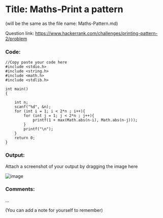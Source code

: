 # Title: Maths-Print a pattern 
(will be the same as the file name: Maths-Pattern.md)

Question link: https://www.hackerrank.com/challenges/printing-pattern-2/problem

### Code:

```
//Copy paste your code here
#include <stdio.h>
#include <string.h>
#include <math.h>
#include <stdlib.h>

int main() 
{

    int n;
    scanf("%d", &n);
  	for (int i = 1; i < 2*n ; i++){
        for (int j = 1; j < 2*n ; j++){
            printf(1 + max(Math.abs(n-i), Math.abs(n-j)));
        }
        printf("\n");
    }
    return 0;
}
```

### Output:

Attach a screenshot of your output by dragging the image here

![image](https://user-images.githubusercontent.com/64562764/120107657-86b5c980-c17f-11eb-9c74-8a19aa7358ea.png)

### Comments:

...

(You can add a note for yourself to remember)
